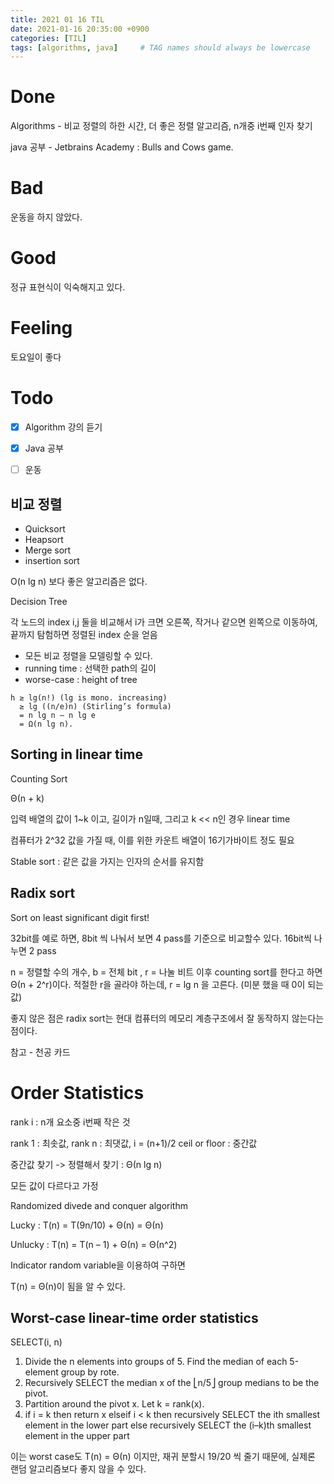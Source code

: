 ```yaml
---
title: 2021 01 16 TIL
date: 2021-01-16 20:35:00 +0900
categories: [TIL]
tags: [algorithms, java]     # TAG names should always be lowercase
---
```


# Done

Algorithms - 비교 정렬의 하한 시간, 더 좋은 정렬 알고리즘, n개중 i번째 인자 찾기

java 공부 - Jetbrains Academy : Bulls and Cows game.

# Bad

운동을 하지 않았다.

# Good

정규 표현식이 익숙해지고 있다.

# Feeling

토요일이 좋다

# Todo

- [x] Algorithm 강의 듣기
- [x] Java 공부
- [ ] 운동


## 비교 정렬

- Quicksort
- Heapsort
- Merge sort
- insertion sort

 O(n lg n) 보다 좋은 알고리즘은 없다.

 Decision Tree

각 노드의 index i,j 둘을 비교해서 i가 크면 오른쪽, 작거나 같으면 왼쪽으로 이동하여, 끝까지 탐험하면 정렬된 index 순을 얻음

- 모든 비교 정렬을 모델링할 수 있다.
- running time : 선택한 path의 길이
- worse-case : height of tree

```
h ≥ lg(n!) (lg is mono. increasing)
  ≥ lg ((n/e)n) (Stirling’s formula)
  = n lg n – n lg e
  = Ω(n lg n).
```

## Sorting in linear time

Counting Sort

 Θ(n + k)

입력 배열의 값이 1~k 이고, 길이가 n일때, 그리고 k << n인 경우 linear time

컴퓨터가 2^32 값을 가질 때, 이를 위한 카운트 배열이 16기가바이트 정도 필요

Stable sort : 같은 값을 가지는 인자의 순서를 유지함


## Radix sort

Sort on least significant digit first!

32bit를 예로 하면, 8bit 씩 나눠서 보면 4 pass를 기준으로 비교할수 있다.
16bit씩 나누면 2 pass

n = 정렬할 수의 개수, b = 전체 bit , r = 나눌 비트
이후 counting sort를 한다고 하면 Θ(n + 2^r)이다. 적절한 r을 골라야 하는데, r = lg n 을 고른다. (미분 했을 때 0이 되는 값)

좋지 않은 점은 radix sort는 현대 컴퓨터의 메모리 계층구조에서 잘 동작하지 않는다는 점이다.

참고 - 천공 카드


# Order Statistics

rank i : n개 요소중 i번째 작은 것

rank 1 : 최솟값, rank n : 최댓값, i = (n+1)/2 ceil or floor : 중간값

중간값 찾기 -> 정렬해서 찾기 : Θ(n lg n)

모든 값이 다르다고 가정

Randomized divede and conquer algorithm

Lucky : T(n) = T(9n/10) + Θ(n) = Θ(n)

Unlucky : T(n) = T(n – 1) + Θ(n) = Θ(n^2)

Indicator random variable을 이용하여 구하면

T(n) = Θ(n)이 됨을 알 수 있다.

## Worst-case linear-time order statistics

SELECT(i, n)
1. Divide the n elements into groups of 5. Find the median of each 5-element group by rote.
2. Recursively SELECT the median x of the ⎣n/5⎦ group medians to be the pivot.
3. Partition around the pivot x. Let k = rank(x).
4. if i = k then return x
   elseif i < k
      then recursively SELECT the ith smallest element in the lower part
      else recursively SELECT the (i–k)th smallest element in the upper part


이는 worst case도 T(n) = Θ(n) 이지만, 재귀 분할시 19/20 씩 줄기 때문에, 실제론 랜덤 알고리즘보다 좋지 않을 수 있다.